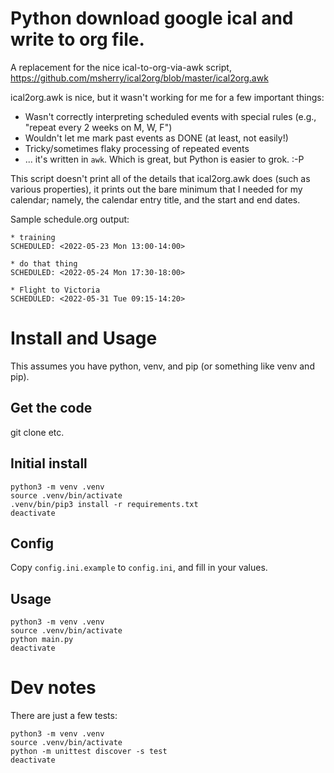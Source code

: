 # Python download google ical and write to org file.

A replacement for the nice ical-to-org-via-awk script,
https://github.com/msherry/ical2org/blob/master/ical2org.awk

ical2org.awk is nice, but it wasn't working for me for a few important
things:

* Wasn't correctly interpreting scheduled events with special rules
  (e.g., "repeat every 2 weeks on M, W, F")
* Wouldn't let me mark past events as DONE (at least, not easily!)
* Tricky/sometimes flaky processing of repeated events
* ... it's written in `awk`.  Which is great, but Python is easier to
  grok.  :-P

This script doesn't print all of the details that ical2org.awk does
(such as various properties), it prints out the bare minimum that I
needed for my calendar; namely, the calendar entry title, and the
start and end dates.

Sample schedule.org output:

```
* training
SCHEDULED: <2022-05-23 Mon 13:00-14:00>

* do that thing
SCHEDULED: <2022-05-24 Mon 17:30-18:00>

* Flight to Victoria
SCHEDULED: <2022-05-31 Tue 09:15-14:20>
```

# Install and Usage

This assumes you have python, venv, and pip (or something like venv
and pip).

## Get the code

git clone etc.

## Initial install

```
python3 -m venv .venv
source .venv/bin/activate
.venv/bin/pip3 install -r requirements.txt
deactivate
```

## Config

Copy `config.ini.example` to `config.ini`, and fill in your values.

## Usage

```
python3 -m venv .venv
source .venv/bin/activate
python main.py
deactivate
```

# Dev notes

There are just a few tests:

```
python3 -m venv .venv
source .venv/bin/activate
python -m unittest discover -s test
deactivate
```
